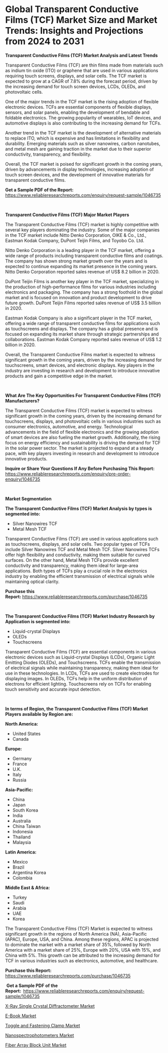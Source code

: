 <p><h1>Global Transparent Conductive Films (TCF) Market Size and Market Trends: Insights and Projections from 2024 to 2031</h1></p><p><strong>Transparent Conductive Films (TCF) Market Analysis and Latest Trends</strong></p>
<p><p>Transparent Conductive Films (TCF) are thin films made from materials such as indium tin oxide (ITO) or graphene that are used in various applications requiring touch screens, displays, and solar cells. The TCF market is expected to grow at a CAGR of 7.8% during the forecast period, driven by the increasing demand for touch screen devices, LCDs, OLEDs, and photovoltaic cells.</p><p>One of the major trends in the TCF market is the rising adoption of flexible electronic devices. TCFs are essential components of flexible displays, sensors, and solar panels, enabling the development of bendable and foldable electronics. The growing popularity of wearables, IoT devices, and automotive displays is also contributing to the increasing demand for TCFs.</p><p>Another trend in the TCF market is the development of alternative materials to replace ITO, which is expensive and has limitations in flexibility and durability. Emerging materials such as silver nanowires, carbon nanotubes, and metal mesh are gaining traction in the market due to their superior conductivity, transparency, and flexibility.</p><p>Overall, the TCF market is poised for significant growth in the coming years, driven by advancements in display technologies, increasing adoption of touch screen devices, and the development of innovative materials for transparent conductive films.</p></p>
<p><strong>Get a Sample PDF of the Report:&nbsp;</strong> <a href="https://www.reliableresearchreports.com/enquiry/request-sample/1046735">https://www.reliableresearchreports.com/enquiry/request-sample/1046735</a></p>
<p>&nbsp;</p>
<p><strong>Transparent Conductive Films (TCF) Major Market Players</strong></p>
<p><p>The Transparent Conductive Films (TCF) market is highly competitive with several key players dominating the industry. Some of the major companies in the TCF market include Nitto Denko Corporation, OIKE & Co., Ltd., Eastman Kodak Company, DuPont Teijin Films, and Toyobo Co. Ltd.</p><p>Nitto Denko Corporation is a leading player in the TCF market, offering a wide range of products including transparent conductive films and coatings. The company has shown strong market growth over the years and is expected to continue expanding its market presence in the coming years. Nitto Denko Corporation reported sales revenue of US$ 8.2 billion in 2020.</p><p>DuPont Teijin Films is another key player in the TCF market, specializing in the production of high-performance films for various industries including electronics and packaging. The company has a strong foothold in the global market and is focused on innovation and product development to drive future growth. DuPont Teijin Films reported sales revenue of US$ 3.5 billion in 2020.</p><p>Eastman Kodak Company is also a significant player in the TCF market, offering a wide range of transparent conductive films for applications such as touchscreens and displays. The company has a global presence and is focused on expanding its market share through strategic partnerships and collaborations. Eastman Kodak Company reported sales revenue of US$ 1.2 billion in 2020.</p><p>Overall, the Transparent Conductive Films market is expected to witness significant growth in the coming years, driven by the increasing demand for touchscreens, smart devices, and electronic displays. Key players in the industry are investing in research and development to introduce innovative products and gain a competitive edge in the market.</p></p>
<p>&nbsp;</p>
<p><strong>What Are The Key Opportunities For Transparent Conductive Films (TCF) Manufacturers?</strong></p>
<p><p>The Transparent Conductive Films (TCF) market is expected to witness significant growth in the coming years, driven by the increasing demand for touchscreens, displays, and photovoltaic cells in various industries such as consumer electronics, automotive, and energy. Technological advancements in the field of flexible electronics and the growing adoption of smart devices are also fueling the market growth. Additionally, the rising focus on energy efficiency and sustainability is driving the demand for TCF in the solar power sector. The market is projected to expand at a steady pace, with key players investing in research and development to introduce innovative products.</p></p>
<p><strong>Inquire or Share Your Questions If Any Before Purchasing This Report:</strong> <a href="https://www.reliableresearchreports.com/enquiry/pre-order-enquiry/1046735">https://www.reliableresearchreports.com/enquiry/pre-order-enquiry/1046735</a></p>
<p>&nbsp;</p>
<p><strong>Market Segmentation</strong></p>
<p><strong>The Transparent Conductive Films (TCF) Market Analysis by types is segmented into:</strong></p>
<p><ul><li>Silver Nanowires TCF</li><li>Metal Mesh TCF</li></ul></p>
<p><p>Transparent Conductive Films (TCF) are used in various applications such as touchscreens, displays, and solar cells. Two popular types of TCFs include Silver Nanowires TCF and Metal Mesh TCF. Silver Nanowires TCFs offer high flexibility and conductivity, making them suitable for curved surfaces. On the other hand, Metal Mesh TCFs provide excellent conductivity and transparency, making them ideal for large-area applications. Both types of TCFs play a crucial role in the electronics industry by enabling the efficient transmission of electrical signals while maintaining optical clarity.</p></p>
<p><strong>Purchase this Report:&nbsp;</strong><a href="https://www.reliableresearchreports.com/purchase/1046735">https://www.reliableresearchreports.com/purchase/1046735</a></p>
<p>&nbsp;</p>
<p><strong>The Transparent Conductive Films (TCF) Market Industry Research by Application is segmented into:</strong></p>
<p><ul><li>Liquid-crystal Displays</li><li>OLEDs</li><li>Touchscreens</li></ul></p>
<p><p>Transparent Conductive Films (TCF) are essential components in various electronic devices such as Liquid-crystal Displays (LCDs), Organic Light Emitting Diodes (OLEDs), and Touchscreens. TCFs enable the transmission of electrical signals while maintaining transparency, making them ideal for use in these technologies. In LCDs, TCFs are used to create electrodes for displaying images. In OLEDs, TCFs help in the uniform distribution of electrons for efficient lighting. Touchscreens rely on TCFs for enabling touch sensitivity and accurate input detection.</p></p>
<p>&nbsp;</p>
<p><strong>In terms of Region, the Transparent Conductive Films (TCF) Market Players available by Region are:</strong></p>
<p>
    <p> <strong> North America: </strong>
        <ul>
            <li>United States</li>
            <li>Canada</li>
        </ul>
        </p> 
    <p> <strong> Europe: </strong>
        <ul>
            <li>Germany</li>
            <li>France</li>
            <li>U.K.</li>
            <li>Italy</li>
            <li>Russia</li>
        </ul>
        </p> 
    <p> <strong> Asia-Pacific: </strong>
        <ul>
            <li>China</li>
            <li>Japan</li>
            <li>South Korea</li>
            <li>India</li>
            <li>Australia</li>
            <li>China Taiwan</li>
            <li>Indonesia</li>
            <li>Thailand</li>
            <li>Malaysia</li>
        </ul>
        </p> 
    <p> <strong> Latin America: </strong>
        <ul>
            <li>Mexico</li>
            <li>Brazil</li>
            <li>Argentina Korea</li>
            <li>Colombia</li>
        </ul>
        </p> 
    <p> <strong> Middle East & Africa: </strong>
        <ul>
            <li>Turkey</li>
            <li>Saudi</li>
            <li>Arabia</li>
            <li>UAE</li>
            <li>Korea</li>
        </ul>
    </p>
    </p>
<p><p>The Transparent Conductive Films (TCF) Market is expected to witness significant growth in the regions of North America (NA), Asia-Pacific (APAC), Europe, USA, and China. Among these regions, APAC is projected to dominate the market with a market share of 35%, followed by North America with a market share of 25%, Europe with 20%, USA with 15%, and China with 5%. This growth can be attributed to the increasing demand for TCF in various industries such as electronics, automotive, and healthcare.</p></p>
<p><strong>Purchase this Report: </strong><a href="https://www.reliableresearchreports.com/purchase/1046735">https://www.reliableresearchreports.com/purchase/1046735</a></p>
<p>&nbsp;<strong>Get a Sample PDF of the Report:&nbsp;&nbsp;</strong><a href="https://www.reliableresearchreports.com/enquiry/request-sample/1046735">https://www.reliableresearchreports.com/enquiry/request-sample/1046735</a></p>
<p><strong></strong></p>
<p><p><a href="https://medium.com/@catherinemartinez15/x-ray-single-crystal-diffractometer-market-the-key-to-successful-business-strategy-forecast-till-ce73c01e771f">X-Ray Single Crystal Diffractometer Market</a></p><p><a href="https://github.com/dringals/Market-Research-Report-List-2/blob/main/e-book-market.md">E-Book Market</a></p><p><a href="https://medium.com/p/d8d5603c6f61/edit">Toggle and Fastening Clamp Market</a></p><p><a href="https://medium.com/@catherinemartinez15/nanospectrophotometers-market-share-evolution-and-market-growth-trends-2024-2031-d043ba57b4ce">Nanospectrophotometers Market</a></p><p><a href="https://medium.com/@loririce03/fiber-array-block-unit-market-comprehensive-assessment-by-type-application-and-geography-0c97941bdbb6">Fiber Array Block Unit Market</a></p></p>
